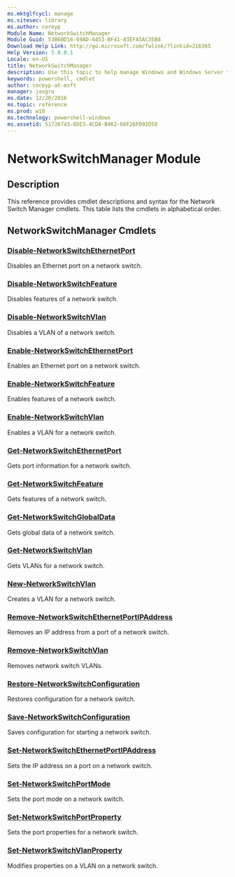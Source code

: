 ```yaml
---
ms.mktglfcycl: manage
ms.sitesec: library
ms.author: coreyp
Module Name: NetworkSwitchManager
Module Guid: 53B60D16-69AD-4453-BF41-83EFA5AC35B8
Download Help Link: http://go.microsoft.com/fwlink/?linkid=216365
Help Version: 5.0.0.1
Locale: en-US
title: NetworkSwitchManager
description: Use this topic to help manage Windows and Windows Server technologies with Windows PowerShell.
keywords: powershell, cmdlet
author: coreyp-at-msft
manager: jasgro
ms.date: 12/20/2016
ms.topic: reference
ms.prod: w10
ms.technology: powershell-windows
ms.assetid: 51726743-8DE3-4CD4-B462-66F26FD92D50
---
```


# NetworkSwitchManager Module
## Description
This reference provides cmdlet descriptions and syntax for the Network Switch Manager cmdlets. This table lists the cmdlets in alphabetical order.

## NetworkSwitchManager Cmdlets
### [Disable-NetworkSwitchEthernetPort](./Disable-NetworkSwitchEthernetPort.md)
Disables an Ethernet port on a network switch.

### [Disable-NetworkSwitchFeature](./Disable-NetworkSwitchFeature.md)
Disables features of a network switch.

### [Disable-NetworkSwitchVlan](./Disable-NetworkSwitchVlan.md)
Disables a VLAN of a network switch.

### [Enable-NetworkSwitchEthernetPort](./Enable-NetworkSwitchEthernetPort.md)
Enables an Ethernet port on a network switch.

### [Enable-NetworkSwitchFeature](./Enable-NetworkSwitchFeature.md)
Enables features of a network switch.

### [Enable-NetworkSwitchVlan](./Enable-NetworkSwitchVlan.md)
Enables a VLAN for a network switch.

### [Get-NetworkSwitchEthernetPort](./Get-NetworkSwitchEthernetPort.md)
Gets port information for a network switch.

### [Get-NetworkSwitchFeature](./Get-NetworkSwitchFeature.md)
Gets features of a network switch.

### [Get-NetworkSwitchGlobalData](./Get-NetworkSwitchGlobalData.md)
Gets global data of a network switch.

### [Get-NetworkSwitchVlan](./Get-NetworkSwitchVlan.md)
Gets VLANs for a network switch.

### [New-NetworkSwitchVlan](./New-NetworkSwitchVlan.md)
Creates a VLAN for a network switch.

### [Remove-NetworkSwitchEthernetPortIPAddress](./Remove-NetworkSwitchEthernetPortIPAddress.md)
Removes an IP address from a port of a network switch.

### [Remove-NetworkSwitchVlan](./Remove-NetworkSwitchVlan.md)
Removes network switch VLANs.

### [Restore-NetworkSwitchConfiguration](./Restore-NetworkSwitchConfiguration.md)
Restores configuration for a network switch.

### [Save-NetworkSwitchConfiguration](./Save-NetworkSwitchConfiguration.md)
Saves configuration for starting a network switch.

### [Set-NetworkSwitchEthernetPortIPAddress](./Set-NetworkSwitchEthernetPortIPAddress.md)
Sets the IP address on a port on a network switch.

### [Set-NetworkSwitchPortMode](./Set-NetworkSwitchPortMode.md)
Sets the port mode on a network switch.

### [Set-NetworkSwitchPortProperty](./Set-NetworkSwitchPortProperty.md)
Sets the port properties for a network switch.

### [Set-NetworkSwitchVlanProperty](./Set-NetworkSwitchVlanProperty.md)
Modifies properties on a VLAN on a network switch.


